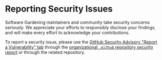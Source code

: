 # Reporting Security Issues

Software Gardening maintainers and community take security concerns seriously. We appreciate your efforts to responsibly disclose your findings, and will make every effort to acknowledge your contributions.

To report a security issue, please use the [GitHub Security Advisory "Report a Vulnerability" tab](https://docs.github.com/en/code-security/security-advisories/guidance-on-reporting-and-writing-information-about-vulnerabilities/privately-reporting-a-security-vulnerability) through the [organizational `.github` repository security report](https://github.com/software-gardening/.github/security/advisories/new) or through the related repository.
